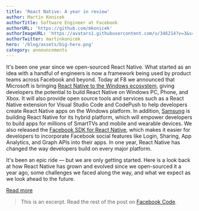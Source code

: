```yaml
---
title: 'React Native: A year in review'
author: Martin Konicek
authorTitle: Software Engineer at Facebook
authorURL: 'https://github.com/mkonicek'
authorImageURL: 'https://avatars1.githubusercontent.com/u/346214?v=3&s=460'
authorTwitter: martinkonicek
hero: '/blog/assets/big-hero.png'
category: announcements
---
```


It's been one year since we open-sourced React Native. What started as an idea with a handful of engineers is now a framework being used by product teams across Facebook and beyond. Today at F8 we announced that Microsoft is bringing [React Native to the Windows ecosystem](http://microsoft.github.io/code-push/articles/ReactNativeWindows.html), giving developers the potential to build React Native on Windows PC, Phone, and Xbox. It will also provide open source tools and services such as a React Native extension for Visual Studio Code and CodePush to help developers create React Native apps on the Windows platform. In addition, [Samsung](https://www.tizen.org/blogs) is building React Native for its hybrid platform, which will empower developers to build apps for millions of SmartTVs and mobile and wearable devices. We also released the [Facebook SDK for React Native](https://github.com/facebook/react-native-fbsdk), which makes it easier for developers to incorporate Facebook social features like Login, Sharing, App Analytics, and Graph APIs into their apps. In one year, React Native has changed the way developers build on every major platform.

It's been an epic ride — but we are only getting started. Here is a look back at how React Native has grown and evolved since we open-sourced it a year ago, some challenges we faced along the way, and what we expect as we look ahead to the future.

<footer>
  <a href="https://code.facebook.com/posts/597378980427792/react-native-a-year-in-review/" class="btn">Read more</a>
</footer>

> This is an excerpt. Read the rest of the post on [Facebook Code](https://code.facebook.com/posts/597378980427792/react-native-a-year-in-review/).
